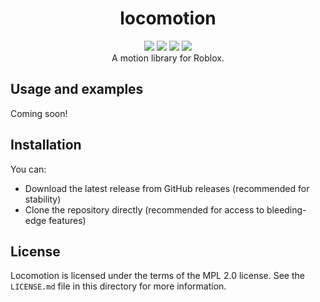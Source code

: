 <h1 align="center">locomotion</h1>
<div align="center"><img src="https://forthebadge.com/images/badges/powered-by-electricity.svg" /> <img src="https://forthebadge.com/images/badges/built-with-love.svg" /> <img src="https://forthebadge.com/images/badges/uses-badges.svg" /> <img src="https://forthebadge.com/images/badges/you-didnt-ask-for-this.svg" /></div>
<div align="center">A motion library for Roblox.</div>

## Usage and examples
Coming soon!

## Installation
You can:

* Download the latest release from GitHub releases (recommended for stability)
* Clone the repository directly (recommended for access to bleeding-edge features)

## License
Locomotion is licensed under the terms of the MPL 2.0 license. See the `LICENSE.md` file in this directory for more information.